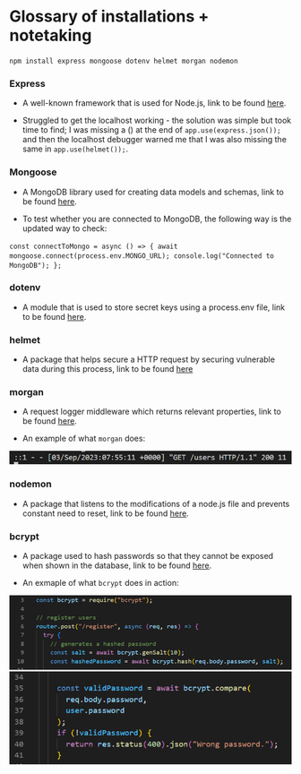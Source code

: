 # Glossary of installations + notetaking

`npm install express mongoose dotenv helmet morgan nodemon`

### **Express**

- A well-known framework that is used for Node.js, link to be found [here](https://expressjs.com/).

- Struggled to get the localhost working - the solution was simple but took time to find; I was missing a () at the end of `app.use(express.json());` and then the localhost debugger warned me that I was also missing the same in `app.use(helmet());`.

### **Mongoose**

- A MongoDB library used for creating data models and schemas, link to be found [here](https://mongoosejs.com/docs/guide.html).

- To test whether you are connected to MongoDB, the following way is the updated way to check:

`const connectToMongo = async () => {
  await mongoose.connect(process.env.MONGO_URL);
  console.log("Connected to MongoDB");
};`

### **dotenv**

- A module that is used to store secret keys using a process.env file, link to be found [here](https://www.npmjs.com/package/dotenv).

### **helmet**

- A package that helps secure a HTTP request by securing vulnerable data during this process, link to be found [here](https://www.npmjs.com/package/helmet)

### **morgan**

- A request logger middleware which returns relevant properties, link to be found [here](https://www.npmjs.com/package/morgan).

- An example of what `morgan` does:

![morgan-snippet](/documentation/images/morgan%20snippet.png)

### **nodemon**

- A package that listens to the modifications of a node.js file and prevents constant need to reset, link to be found [here](https://www.npmjs.com/package/nodemon).

### **bcrypt**

- A package used to hash passwords so that they cannot be exposed when shown in the database, link to be found [here](https://www.npmjs.com/package/bcrypt).

- An exmaple of what `bcrypt` does in action:

![bcrypt-snippet](/documentation/images/bcrypt-snippet-1.png)
![bcrypt-snippet-2](/documentation/images/bcrypt-snippet-2.png)
